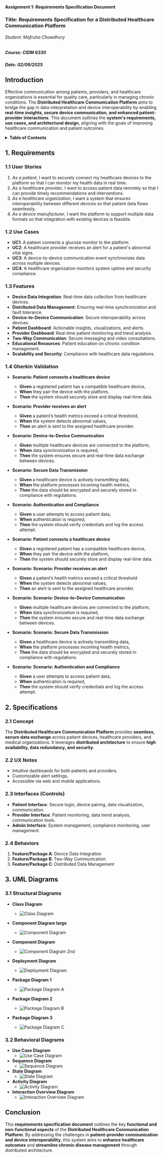 ﻿#### Assignment 1: Requirements Specification Document

### Title: Requirements Specification for a Distributed Healthcare Communication Platform

###### Student: Mafruha Chowdhury
##### Course: CIDM 6330  
##### Date: 02/09/2025 

## Introduction
Effective communication among patients, providers, and healthcare organizations is essential for quality care, particularly in managing chronic conditions. The **Distributed Healthcare Communication Platform** aims to bridge the gap in data interpretation and device interoperability by enabling **real-time insights, secure device communication, and enhanced patient-provider interactions**. This document outlines the **system's requirements, use cases, and architectural design**, aligning with the goals of improving healthcare communication and patient outcomes.

<details>
  <summary><strong>Table of Contents</strong></summary>

1. [**Requirements Statements**](#1-requirements)
   - [User Stories](#11-user-stories)
   - [Use Cases](#12-use-cases)
   - [Features](#13-features)
   - [Gherkin Validation](#14-gherkin-validation)
2. [**Specifications**](#2-specifications)
   - [Concept](#21-concept)
   - [UX Notes](#22-ux-notes)
   - [Interfaces (Controls)](#23-interfaces-controls)
   - [Behaviors (Including UML Diagrams)](#24-behaviors)
3. [**UML Diagrams**](#3-uml-diagrams)
   - [Structural Diagrams](#31-structural-diagrams)
     - [Class Diagram](#class-diagram)
     - [Component Diagram](#component-diagram)
     - [Deployment Diagram](#deployment-diagram)
     - [Package Diagram](#package-diagram)
   - [Behavioral Diagrams](#32-behavioral-diagrams)
     - [Use Case Diagram](#use-case-diagram)
     - [Sequence Diagram](#sequence-diagram)
     - [State Diagram](#state-diagram)
     - [Activity Diagram](#activity-diagram)
     - [Interaction Overview Diagram](#interaction-overview-diagram)

</details>

## 1. Requirements
### 1.1 User Stories
1. *As a patient*, I want to securely connect my healthcare devices to the platform so that I can monitor my health data in real time.  
2. *As a healthcare provider*, I want to access patient data remotely so that I can provide timely recommendations and interventions.  
3. *As a healthcare organization*, I want a system that ensures interoperability between different devices so that patient data flows seamlessly.  
4. *As a device manufacturer*, I want the platform to support multiple data formats so that integration with existing devices is feasible.  

### 1.2 Use Cases
- **UC1**: A patient connects a glucose monitor to the platform.  
- **UC2**: A healthcare provider receives an alert for a patient's abnormal vital signs.  
- **UC3**: A device-to-device communication event synchronizes data across multiple devices.  
- **UC4**: A healthcare organization monitors system uptime and security compliance.  

### 1.3 Features
- **Device Data Integration**: Real-time data collection from healthcare devices.  
- **Distributed Data Management**: Ensuring real-time synchronization and fault tolerance.  
- **Device-to-Device Communication**: Secure interoperability across devices.  
- **Patient Dashboard**: Actionable insights, visualizations, and alerts.  
- **Provider Dashboard**: Real-time patient monitoring and trend analysis.  
- **Two-Way Communication**: Secure messaging and video consultations.  
- **Educational Resources**: Patient education on chronic condition management.  
- **Scalability and Security**: Compliance with healthcare data regulations.  

### 1.4 Gherkin Validation
- **Scenario: Patient connects a healthcare device**
  - **Given** a registered patient has a compatible healthcare device,
  - **When** they pair the device with the platform,
  - **Then** the system should securely store and display real-time data.

- **Scenario: Provider receives an alert**
  - **Given** a patient’s health metrics exceed a critical threshold,
  - **When** the system detects abnormal values,
  - **Then** an alert is sent to the assigned healthcare provider.

- **Scenario: Device-to-Device Communication**
  - **Given** multiple healthcare devices are connected to the platform,
  - **When** data synchronization is required,
  - **Then** the system ensures secure and real-time data exchange between devices.

- **Scenario: Secure Data Transmission**
  - **Given** a healthcare device is actively transmitting data,
  - **When** the platform processes incoming health metrics,
  - **Then** the data should be encrypted and securely stored in compliance with regulations.

- **Scenario: Authentication and Compliance**
  - **Given** a user attempts to access patient data,
  - **When** authentication is required,
  - **Then** the system should verify credentials and log the access attempt.
  
- **Scenario: Patient connects a healthcare device**
  - **Given**  a registered patient has a compatible healthcare device,
  - **When**  they pair the device with the platform, 
  - **Then** the system should securely store and display real-time data. 
  
- **Scenario: Scenario: Provider receives an alert**
  - **Given**  a patient’s health metrics exceed a critical threshold
  - **When**  the system detects abnormal values, 
  - **Then** an alert is sent to the assigned healthcare provider.

- **Scenario: Scenario: Device-to-Device Communication**
  - **Given** multiple healthcare devices are connected to the platform, 
  - **When**  data synchronization is required,  
  - **Then** the system ensures secure and real-time data exchange between devices. 
- **Scenario: Scenario: Secure Data Transmission**
  - **Given** a healthcare device is actively transmitting data,
  - **When**  the platform processes incoming health metrics,   
  - **Then** the data should be encrypted and securely stored in compliance with regulations.
- **Scenario: Scenario: Authentication and Compliance**
  - **Given** a user attempts to access patient data,
  - **When**  authentication is required,
  - **Then** the system should verify credentials and log the access attempt.  
 

## 2. Specifications
### 2.1 Concept
The **Distributed Healthcare Communication Platform** provides **seamless, secure data exchange** across patient devices, healthcare providers, and medical organizations. It leverages **distributed architecture** to ensure **high availability, data redundancy, and security**.  

### 2.2 UX Notes
- Intuitive dashboards for both patients and providers.  
- Customizable alert settings.  
- Accessible via web and mobile applications.  

### 2.3 Interfaces (Controls)
- **Patient Interface**: Secure login, device pairing, data visualization, communication.  
- **Provider Interface**: Patient monitoring, data trend analysis, communication tools.  
- **Admin Interface**: System management, compliance monitoring, user management.  

### 2.4 Behaviors
1. **Feature/Package A**: Device Data Integration 
2. **Feature/Package B**: Two-Way Communication 
3. **Feature/Package C**: Distributed Data Management 

## 3. UML Diagrams
### 3.1 Structural Diagrams
  - **Class Diagram**
    - ![Class Diagram](./UML_Diagrams/Class%20Diagram.png)
  - **Component Diagram large**
    - ![Component Diagram](./UML_Diagrams/Component%20Diagram.png)
  - **Component Diagram**
    - ![Component Diagram 2nd ](./UML_Diagrams/Component%20Diagram2nd.png)
  - **Deployment Diagram**
    - ![Deployment Diagram](./UML_Diagrams/Deployment%20Diagram.png)

  - **Package Diagram 1**
    - ![Package Diagram A](./UML_Diagrams/Feature_Package_A_Device_Data_Integration.png)

  - **Package Diagram 2**
     - ![Package Diagram B](./UML_Diagrams/Feature_Package_B_Two_Way_Communication.png)

   - **Package Diagram 3**
     - ![Package Diagram C](./UML_Diagrams/Feature_Package_C_Distributed_Data_Management.png)

### 3.2 Behavioral Diagrams
  - **Use Case Diagram**
    - ![Use Case Diagram](./UML_Diagrams/Usecase%20diagram.png)
  - **Sequence Diagram**
    - ![Sequence Diagram](./UML_Diagrams/Sequence%20Diagram.png)
  - **State Diagram**
    - ![State Diagram](./UML_Diagrams/StateDiagramVertical.png)
  - **Activity Diagram**
    - ![Activity Diagram](./UML_Diagrams/Activity%20Diagram.png)
  - **Interaction Overview Diagram**
    - ![Interaction Overview Diagram](./UML_Diagrams/Interaction%20Overview%20Diagram.png)

## Conclusion
This **requirements specification document** outlines the key **functional and non-functional aspects** of the **Distributed Healthcare Communication Platform**. By addressing the challenges in **patient-provider communication and device interoperability**, this system aims to **enhance healthcare outcomes** and **streamline chronic disease management** through distributed architecture. 
